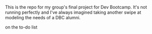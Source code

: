 This is the repo for my group's final project for Dev Bootcamp.  It's not running perfectly and I've always imagined taking another swipe at modeling the needs of a DBC alumni.

on the to-do list